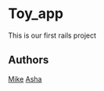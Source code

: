 # Toy_app

This is our first rails project

## Authors

[Mike](http://github.com/MarvellousUbani)
[Asha](http://github.com/Asha15)

